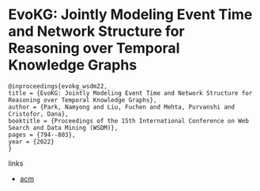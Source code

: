 # EvoKG: Jointly Modeling Event Time and Network Structure for Reasoning over Temporal Knowledge Graphs

```
@inproceedings{evokg_wsdm22,
title = {EvoKG: Jointly Modeling Event Time and Network Structure for Reasoning over Temporal Knowledge Graphs},
author = {Park, Namyong and Liu, Fuchen and Mehta, Purvanshi and Cristofor, Dana},
booktitle = {Proceedings of the 15th International Conference on Web Search and Data Mining (WSDM)},
pages = {794--803},
year = {2022}
}
```

links
- [acm](https://dl.acm.org/doi/10.1145/3488560.3498451)
